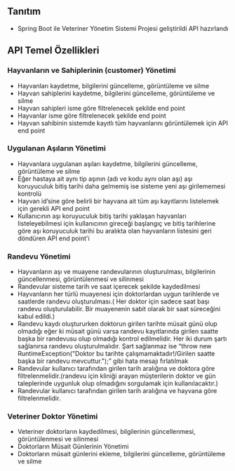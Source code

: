 ## Tanıtım

- Spring Boot ile Veteriner Yönetim Sistemi Projesi geliştirildi API hazırlandı

## API Temel Özellikleri
### Hayvanların ve Sahiplerinin (customer) Yönetimi

- Hayvanları kaydetme, bilgilerini güncelleme, görüntüleme ve silme
- Hayvan sahiplerini kaydetme, bilgilerini güncelleme, görüntüleme ve silme
- Hayvan sahipleri isme göre filtrelenecek şekilde end point 
- Hayvanlar isme göre filtrelenecek şekilde end point
- Hayvan sahibinin sistemde kayıtlı tüm hayvanlarını görüntülemek için API end point 

### Uygulanan Aşıların Yönetimi

- Hayvanlara uygulanan aşıları kaydetme, bilgilerini güncelleme, görüntüleme ve silme
- Eğer hastaya ait aynı tip aşının (adı ve kodu aynı olan aşı) aşı koruyuculuk bitiş tarihi daha gelmemiş ise sisteme yeni aşı girilememesi kontrolü
- Hayvan id’sine göre belirli bir hayvana ait tüm aşı kayıtlarını listelemek için gerekli API end point
- Kullanıcının aşı koruyuculuk bitiş tarihi yaklaşan hayvanları listeleyebilmesi için kullanıcının gireceği başlangıç ve bitiş tarihlerine göre aşı koruyuculuk tarihi bu aralıkta olan hayvanların listesini geri döndüren API end  point'i

### Randevu Yönetimi

- Hayvanların aşı ve muayene randevularının oluşturulması, bilgilerinin güncellenmesi, görüntülenmesi ve silinmesi
- Randevular sisteme tarih ve saat içerecek şekilde kaydedilmesi
- Hayvanların her türlü muayenesi için doktorlardan uygun tarihlerde ve saatlerde randevu oluşturulması.( Her doktor için sadece saat başı randevu oluşturulabilir. Bir muayenenin sabit olarak bir saat süreceğini kabul edildi.)
- Randevu kaydı oluştururken doktorun girilen tarihte müsait günü olup olmadığı eğer ki müsait günü varsa randevu kayıtlarında girilen saatte başka bir randevusu olup olmadığı kontrol edilmelidir. Her iki durum şartı sağlanırsa randevu oluşturulmalıdır. Şart sağlanmaz ise “throw new RuntimeException("Doktor bu tarihte çalışmamaktadır!/Girilen saatte başka bir randevu mevcuttur.");” gibi hata mesajı fırlatılmak
- Randevular kullanıcı tarafından girilen tarih aralığına ve doktora göre filtrelenmelidir.(randevu için kliniği arayan müşterilerin doktor ve gün taleplerinde uygunluk olup olmadığını sorgulamak için kullanılacaktır.)
- Randevular kullanıcı tarafından girilen tarih aralığına ve hayvana göre filtrelenmelidir.

### Veteriner Doktor Yönetimi

- Veteriner doktorların kaydedilmesi, bilgilerinin güncellenmesi, görüntülenmesi ve silinmesi
- Doktorların Müsait Günlerinin Yönetimi
- Doktorların müsait günlerini ekleme, bilgilerini güncelleme, görüntüleme ve silme

